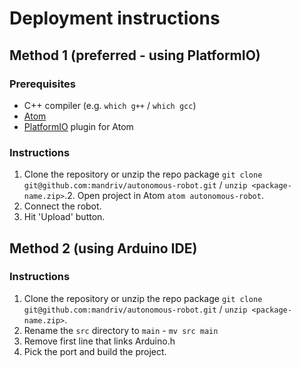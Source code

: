 # Deployment instructions

## Method 1 (preferred - using PlatformIO)

### Prerequisites
* C++ compiler (e.g. `which g++` / `which gcc`)
* [Atom](https://atom.io/)
* [PlatformIO](https://platformio.org/install/ide?install=atom) plugin for Atom

### Instructions
1. Clone the repository or unzip the repo package `git clone git@github.com:mandriv/autonomous-robot.git` / `unzip <package-name.zip>`.2. Open project in Atom `atom autonomous-robot`.
3. Connect the robot.
4. Hit 'Upload' button.

## Method 2 (using Arduino IDE)

### Instructions
1. Clone the repository or unzip the repo package `git clone git@github.com:mandriv/autonomous-robot.git` / `unzip <package-name.zip>`.
2. Rename the `src` directory to `main` - `mv src main`
3. Remove first line that links Arduino.h
4. Pick the port and build the project.

